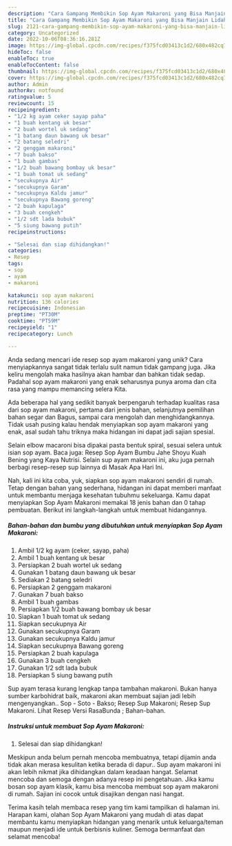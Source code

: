 ```yaml
---
description: "Cara Gampang Membikin Sop Ayam Makaroni yang Bisa Manjain Lidah"
title: "Cara Gampang Membikin Sop Ayam Makaroni yang Bisa Manjain Lidah"
slug: 2121-cara-gampang-membikin-sop-ayam-makaroni-yang-bisa-manjain-lidah
category: Uncategorized
date: 2022-10-06T08:36:16.281Z
image: https://img-global.cpcdn.com/recipes/f375fcd03413c1d2/680x482cq70/sop-ayam-makaroni-foto-resep-utama.jpg
hideToc: false
enableToc: true
enableTocContent: false
thumbnail: https://img-global.cpcdn.com/recipes/f375fcd03413c1d2/680x482cq70/sop-ayam-makaroni-foto-resep-utama.jpg
cover: https://img-global.cpcdn.com/recipes/f375fcd03413c1d2/680x482cq70/sop-ayam-makaroni-foto-resep-utama.jpg
author: Admin
authorAv: notfound
ratingvalue: 5
reviewcount: 15
recipeingredient:
- "1/2 kg ayam ceker sayap paha"
- "1 buah kentang uk besar"
- "2 buah wortel uk sedang"
- "1 batang daun bawang uk besar"
- "2 batang seledri"
- "2 genggam makaroni"
- "7 buah bakso"
- "1 buah gambas"
- "1/2 buah bawang bombay uk besar"
- "1 buah tomat uk sedang"
- "secukupnya Air"
- "secukupnya Garam"
- "secukupnya Kaldu jamur"
- "secukupnya Bawang goreng"
- "2 buah kapulaga"
- "3 buah cengkeh"
- "1/2 sdt lada bubuk"
- "5 siung bawang putih"
recipeinstructions:

- "Selesai dan siap dihidangkan!"
categories:
- Resep
tags:
- sop
- ayam
- makaroni

katakunci: sop ayam makaroni 
nutrition: 136 calories
recipecuisine: Indonesian
preptime: "PT30M"
cooktime: "PT59M"
recipeyield: "1"
recipecategory: Lunch

---
```





Anda sedang mencari ide resep sop ayam makaroni yang unik? Cara menyiapkannya sangat tidak terlalu sulit namun tidak gampang juga. Jika keliru mengolah maka hasilnya akan hambar dan bahkan tidak sedap. Padahal sop ayam makaroni yang enak seharusnya punya aroma dan cita rasa yang mampu memancing selera Kita.





Ada beberapa hal yang sedikit banyak berpengaruh terhadap kualitas rasa dari sop ayam makaroni, pertama dari jenis bahan, selanjutnya pemilihan bahan segar dan Bagus, sampai cara mengolah dan menghidangkannya. Tidak usah pusing kalau hendak menyiapkan sop ayam makaroni yang enak,      asal sudah tahu triknya maka hidangan ini dapat jadi sajian spesial.














Selain elbow macaroni bisa dipakai pasta bentuk spiral, sesuai selera untuk isian sop ayam. Baca juga: Resep Sop Ayam Bumbu Jahe Shoyu Kuah Bening yang Kaya Nutrisi. Selain sup ayam makaroni ini, aku juga pernah berbagi resep-resep sup lainnya di Masak Apa Hari Ini.






Nah, kali ini kita coba, yuk, siapkan sop ayam makaroni sendiri di rumah. Tetap dengan bahan yang sederhana, hidangan ini dapat memberi manfaat untuk membantu menjaga kesehatan tubuhmu sekeluarga. Kamu dapat menyiapkan Sop Ayam Makaroni memakai 18 jenis bahan dan 0 tahap pembuatan. Berikut ini langkah-langkah untuk membuat hidangannya.

<!--inarticleads1-->

##### Bahan-bahan dan bumbu yang dibutuhkan untuk menyiapkan Sop Ayam Makaroni:

1. Ambil 1/2 kg ayam (ceker, sayap, paha)
1. Ambil 1 buah kentang uk besar
1. Persiapkan 2 buah wortel uk sedang
1. Gunakan 1 batang daun bawang uk besar
1. Sediakan 2 batang seledri
1. Persiapkan 2 genggam makaroni
1. Gunakan 7 buah bakso
1. Ambil 1 buah gambas
1. Persiapkan 1/2 buah bawang bombay uk besar
1. Siapkan 1 buah tomat uk sedang
1. Siapkan secukupnya Air
1. Gunakan secukupnya Garam
1. Gunakan secukupnya Kaldu jamur
1. Siapkan secukupnya Bawang goreng
1. Persiapkan 2 buah kapulaga
1. Gunakan 3 buah cengkeh
1. Gunakan 1/2 sdt lada bubuk
1. Persiapkan 5 siung bawang putih


Sup ayam terasa kurang lengkap tanpa tambahan makaroni. Bukan hanya sumber karbohidrat baik, makaroni akan membuat sajian jadi lebih mengenyangkan.. Sop - Soto - Bakso; Resep Sup Makaroni; Resep Sup Makaroni. Lihat Resep Versi RasaBunda ; Bahan-bahan. 

<!--inarticleads2-->

##### Instruksi untuk membuat Sop Ayam Makaroni:


1. Selesai dan siap dihidangkan!

Meskipun anda belum pernah mencoba membuatnya, tetapi dijamin anda tidak akan merasa kesulitan ketika berada di dapur.. Sup ayam makaroni ini akan lebih nikmat jika dihidangkan dalam keadaan hangat. Selamat mencoba dan semoga dengan adanya resep ini pengetahuan. Jika kamu bosan sop ayam klasik, kamu bisa mencoba membuat sop ayam makaroni di rumah. Sajian ini cocok untuk disajikan dengan nasi hangat. 

Terima kasih telah membaca resep yang tim kami tampilkan di halaman ini. Harapan kami, olahan Sop Ayam Makaroni yang mudah di atas dapat membantu kamu menyiapkan hidangan yang menarik untuk keluarga/teman maupun menjadi ide untuk berbisnis kuliner. Semoga bermanfaat dan selamat mencoba!
